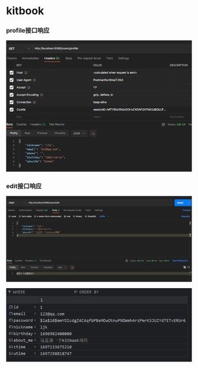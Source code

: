 # kitbook

### profile接口响应
![img.png](img/img_profile_homework2.png)


### edit接口响应
![img.png](img/img_edit_homework2.png)

![img.png](img/img_sql_homework2.png)